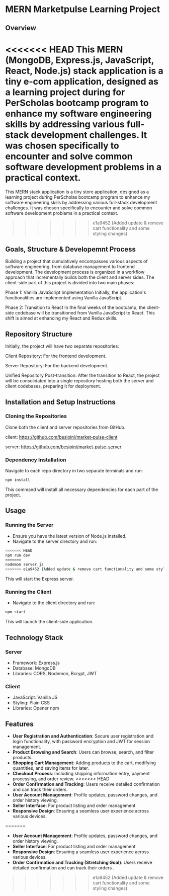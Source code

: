 
# MERN Marketpulse Learning Project

## Overview
<<<<<<< HEAD
This MERN (MongoDB, Express.js, JavaScript, React, Node.js) stack application is a tiny e-com application, designed as a learning project during for PerScholas bootcamp program to enhance my software engineering skills by addressing various full-stack development challenges. It was chosen specifically to encounter and solve common software development problems in a practical context.
=======
This MERN stack application is a tiny store application, designed as a learning project during PerScholas bootcamp program to enhance my software engineering skills by addressing various full-stack development challenges. It was chosen specifically to encounter and solve common software development problems in a practical context.
>>>>>>> e1a9452 (Added update & remove cart functionality and some styling changes)

## Goals, Structure & Developemnt Process
Building a project that cumulatively encompasses various aspects of software engineering, from database management to frontend development.
The development process is organized in a workflow approach that incrementally builds both the client and server sides. The client-side part of this project is divided into two main phases:

Phase 1: Vanilla JavaScript Implementation 
Initially, the application's functionalities are implemented using Vanilla JavaScript.

Phase 2: Transition to React
In the final weeks of the bootcamp, the client-side codebase will be transitioned from Vanilla JavaScript to React. This shift is aimed at enhancing my React and Redux skills.

## Repository Structure
Initially, the project will have two separate repositories:

Client Repository: For the frontend development.

Server Repository: For the backend development.

Unified Repository Post-transition: After the transition to React, the project will be consolidated into a single repository hosting both the server and client codebases, preparing it for deployment.

## Installation and Setup Instructions
### Cloning the Repositories
Clone both the client and server repositories from GitHub.

client: https://github.com/besioini/market-pulse-client

server: https://github.com/besioini/market-pulse-server
### Dependency Installation
Navigate to each repo directory in two separate terminals and run:
```bash
npm install
```
This command will install all necessary dependencies for each part of the project.

## Usage
### Running the Server
- Ensure you have the latest version of Node.js installed.
- Navigate to the server directory and run:
```bash
<<<<<<< HEAD
npm run dev
=======
nodemon server.js
>>>>>>> e1a9452 (Added update & remove cart functionality and some styling changes)
```
This will start the Express server.

### Running the Client
- Navigate to the client directory and run:
```bash
npm start
```
This will launch the client-side application.

## Technology Stack
### Server
- Framework: Express.js
- Database: MongoDB
- Libraries: CORS, Nodemon, Bcrypt, JWT

### Client
- JavaScript: Vanilla JS
- Styling: Plain CSS
- Libraries: Opener npm

## Features
- **User Registration and Authentication**: Secure user registration and login functionality, with password encryption and JWT for session management.
- **Product Browsing and Search**: Users can browse, search, and filter products.
- **Shopping Cart Management**: Adding products to the cart, modifying quantities, and saving items for later.
- **Checkout Process**: Including shipping information entry, payment processing, and order review.
<<<<<<< HEAD
- **Order Confirmation and Tracking**: Users receive detailed confirmation and can track their orders.
- **User Account Management**: Profile updates, password changes, and order history viewing.
- **Seller Interface**: For product listing and order management 
- **Responsive Design**: Ensuring a seamless user experience across various devices.


=======
- **User Account Management**: Profile updates, password changes, and order history viewing.
- **Seller Interface**: For product listing and order management 
- **Responsive Design**: Ensuring a seamless user experience across various devices.
- **Order Confirmation and Tracking (Stretching Goal)**: Users receive detailed confirmation and can track their orders . 
>>>>>>> e1a9452 (Added update & remove cart functionality and some styling changes)
